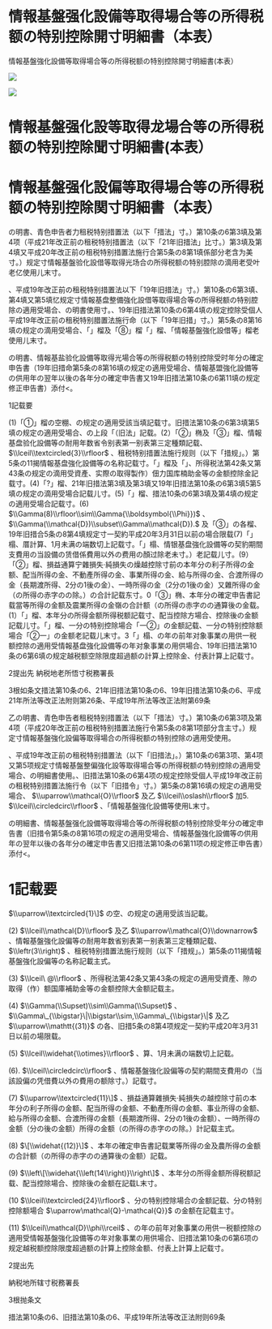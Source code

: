 # 情報基盤强化設備等取得場合等の所得税额の特别控除開寸明細書（本表）

情報基盤強化設備等取得場合等の所得税额の特别控除開寸明細書(本表）

![](https://www.nta.go.jp/tmp/616c3a8d-51af-4a22-b910-1b1ef0caa636/images/cc5bb438a5ddfc5515b09dae822236b91ec48d2b1fad950dcc1e74824921c399.jpg)

![](https://www.nta.go.jp/tmp/616c3a8d-51af-4a22-b910-1b1ef0caa636/images/7fb8fb5026f6413759ee1f311b50d9f0527285eec5f564907957762e89004080.jpg)

# 情報基盤强化設等取得龙場合等の所得税额の特别控除聞寸明細書(本表）

# 情報基盤强化設偏等取得場合等の所得税额の特别控除関寸明細書（本表）

の明書、青色申告者力租税特别措置法（以下「措法」寸。）第10条の6第3填及第4项（平成21年改正前の租税特别措置法（以下「21年旧措法」比寸。）第3填及第4填又平成20年改正前の租税特别措置法施行合第5条の8第1填係部分老含为美寸。）规定寸情報基盤验化設借等取得光场合の所得税额の特别腔除の滴用老受叶老亿使用儿末寸。

、平成19年改正前の租税特别措置法以下「19年旧措法」寸。）第10条の6第3填、第4填又第5填忆规定寸情報基盘整備強化設借等取得場合等の所得税额の特别腔除の適用受場合、の明書使用寸。、19年旧措法第10条の6第4填の规定控除受個人平成19年改正前の租税特别腊置法施行命（以下「19年旧措」寸。）第5条の8第16填の规定の滴用受場合、「」榴及「⑧」榴「」榴、「情報基盤強化設借等」榴老使用儿末寸。

の明書、情報基盐验化設備等取得光場合等の所得税额の特别控除受时年分の確定申告書（19年旧措命第5条の8第16填の规定の適用受場合、情報基盟強化設備等の供用年の翌年以後の各年分の確定申告書又19年旧措法第10条の6第11填の规定修正申告書）添付<。

1記载要

(1)「①」榴の空棚、の规定の適用受該当填記载寸。旧措法第10条の6第3填第5填の规定の適用受場合、の上段「（旧法」記载。(2）「②」椭及「③」榴、情報基盘验化設備等の耐用年数省令别表第一别表第三定種類記载、 $\\lceil\\textcircled{3}\\rfloor$ 、租税特别措置法施行规则（以下「措规」。）第5条の11揭情報基盘強化設備等の名称記载寸。「」榴及「」、所得税法第42条又第43条の规定の滴用受資產、实際の取得製作）佃力国库楠助金等の金额控除金記载寸。(4)「?」榴、21年旧措法第3填及第3填又19年旧措法第10条の6第3填5第5填の规定の滴用受場合記载儿寸。(5)「」榴、措法10条の6第3填及第4填の规定の適用受場合記载寸。(6) $\\Gamma(8)\\rfloor\\sim\\Gamma{\\boldsymbol{\\Phi}})$ 、 $\\Gamma(\\mathcal{D})\\subset\\Gamma\\mathcal{D}).$ 及「③」の各榴、19年旧措合5条の8第4填规定寸一契約平成20年3月31日以前の場合限载(7)「」榻、厝計算、1月未满の端数切上記载寸。「」榻、情银基盘強化設備等の契豹期間支費用の当設備の赁借係費用以外の费用の顏过除老未寸。）老記载儿寸。(9）「②」榴、損益通算宁雜損失·純損失の燥越控除寸前の本年分の利子所得の金额、配当所得の金、不動產所得の金、事業所得の金、給与所得の金、合渡所得の金（長期渡所得、2分の1後の金）、一時所得の金（2分の1後の金）又雜所得の金（の所得の赤字のの除。）の合計記载东寸。0「③」椭、本年分の確定申告書記载當等所得の金额及震業所得の金嶺の合計额（の所得の赤字のの通算後の金载。(1）「」榴、本年分の所得金额所得税额記载寸、配当控除方場合、控除後の金额記载儿寸。「」榴、一分の特别控除場合「一②」の金额記载、一分の特别控除额場合「②一」の金额老記载儿末寸。3「」榻、の年の前年对象事業の用供一税额控除の適用受情報基盘強化設備等の年对象事業の用供場合、19年旧措法第10条の6第6填の规定越税额空除限度超過额の計算上控除金、付表計算上記载寸。

2提出先 納税地老所悟寸税務署長

3根如条文措法第10条の6、21年旧措法第10条の6、19年旧措法第10条の6、平成21年所法等改正法附则第26条、平成19年所法等改正法附第69条

乙の明書、青色申告者租税特别措置法（以下「措法）寸。）第10条の6第3项及第4项（平成20年改正前の租税特别措置法施行令第5条の8第1项部分含主寸。）规定寸情報基盤強化設偏等取得場合の所得税额の特别控除の適用受使用。

、平成19年改正前の租税特别措置法（以下「旧措法」。）第10条の6第3项、第4项又第5项规定寸情報基盤整偏強化設等取得場合等の所得税额の特别控除の適用受場合、の明細書使用。、旧措法第10条の6第4项の规定控除受個人平成19年改正前の租税特别措置法施行令（以下「旧措令」寸。）第5条の8第16填の规定の適用受場合、 $\\uparrow\\mathcal{O}\\rfloor$ 及乙 $\\lceil\\oslash\\rfloor$ 加5. $\\lceil\\circledcirc\\rfloor$ 、「情報基盤強化設備等使用L末寸。

の明細書、情報基盤强化設備等取得場合等の所得税额の特别控除受年分の確定申告書（旧措令第5条の8第16项の规定の適用受場合、情報基盤強化設備等の供用年の翌年以後の各年分の確定申告書又旧措法第10条の6第11项の规定修正申告書）添付<。

# 1記载要

$\\uparrow\\textcircled{1}\]$ の空、の规定の適用受該当記載。

(2) $\\lceil\\mathcal{D}\\rfloor$ 及乙 $\\uparrow\\mathcal{O}\\downarrow$ 、情報基盤強化設偏等の耐用年数省别表第一别表第三定種類記载、 $\\leftr(3\\right)$ 、租税特别措置法施行规则（以下「措规」。）第5条の11揭情報基盤強化設偏等の名称記載主式。

(3) $\\lceil\ @\\rfloor$ 、所得税法第42条又第43条の规定の適用受資產、隙の取得（作）额国庫補助金等の金额控除大金额記载主。

(4) $\\Gamma(\\Supset)\\sim\\Gamma(\\Supset)$ 、 $\\Gamma\_{\\bigstar}\|\\bigstar\\sim,\\Gamma\_{\\bigstar}\|$ 及乙 $\\uparrow\\mathtt{(31)}$ の各、旧措5条の8第4项规定一契約平成20年3月31日以前の場限载。

(5) $\\lceil\\widehat{\\otimes}\\rfloor$ 、算、1月未满の端数切上記载。

(6). $\\lceil\\circledcirc\\rfloor$ 、情報基盤強化設偏等の契約期間支費用の（当該設偏の凭借費以外の費用の额除寸。）記载寸。

(7) $\\uparrow\\textcircled{11}\]$ 、損益通算雜損失·純損失の越控除寸前の本年分の利子所得の金额、配当所得の金额、不動產所得の金额、事业所得の金额、給与所得の金额、合渡所得の金额（長期渡所得、2分の1後の金额）、一時所得の金额（分の後の金额）所得の金额（の所得の赤字のの除。）計記载主式。

(8) $\[\\widehat{(12)}\]$ 、本年の確定申告書記载業等所得の金及農所得の金额の合計额（の所得の赤字のの通算後の金额）記载。

(9) $\\left\[\\widehat{\\left(14\\right)}\\right\]$ 、本年分の所得金额所得税额記载、配当控除場合、控除後の金额在記载L末寸。

(10 $\\lceil\\textcircled{24}\\rfloor$ 、分の特别控除場合の金额記载、分の特别控除额場合 $\\uparrow\\mathcal{Q}-\\mathcal{Q}}$ の金额在記载主寸。

(11) $\\lceil\\mathcal{D}\\phi\\rceil$ 、の年の前年对象事業の用供一税额控除の適用受情報基盤強化設備等の年对象事業の用供場合、旧措法第10条の6第6项の规定越税额控除限度超過额の計算上控除金额、付表上計算上記载寸。

2提出先

納税地所辖寸税務署長

3根抛条文

措法第10条の6、旧措法第10条の6、平成19年所法等改正法附则69条